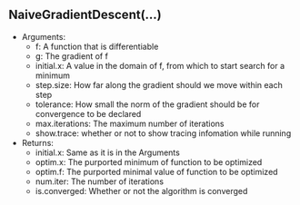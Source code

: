 ## NaiveGradientDescent(...)
* Arguments:
	* f: A function that is differentiable
	* g: The gradient of f
	* initial.x: A value in the domain of f, from which to start search for a minimum
	* step.size: How far along the gradient should we move within each step
	* tolerance: How small the norm of the gradient should be for convergence to be declared
	* max.iterations: The maximum number of iterations
	* show.trace: whether or not to show tracing infomation while running
* Returns:
	* initial.x: Same as it is in the Arguments
	* optim.x: The purported minimum of function to be optimized
	* optim.f: The purported minimal value of function to be optimized
	* num.iter: The number of iterations
	* is.converged: Whether or not the algorithm is converged
